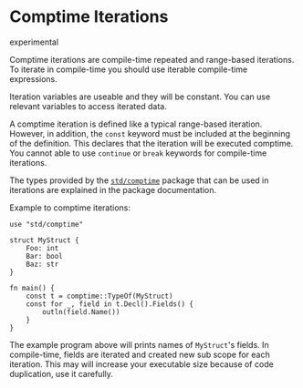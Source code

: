 # Comptime Iterations

<div class="warning-badge">experimental</div>

Comptime iterations are compile-time repeated and range-based iterations. To iterate in compile-time you should use iterable compile-time expressions. 

Iteration variables are useable and they will be constant. You can use relevant variables to access iterated data.

A comptime iteration is defined like a typical range-based iteration. However, in addition, the `const` keyword must be included at the beginning of the definition. This declares that the iteration will be executed comptime. You cannot able to use `continue` or `break` keywords for compile-time iterations.

The types provided by the [`std/comptime`](/std/comptime) package that can be used in iterations are explained in the package documentation.

Example to comptime iterations:
```jule
use "std/comptime"

struct MyStruct {
    Foo: int
    Bar: bool
    Baz: str
}

fn main() {
    const t = comptime::TypeOf(MyStruct)
    const for _, field in t.Decl().Fields() {
        outln(field.Name())
    }
}
```

The example program above will prints names of `MyStruct`'s fields. In compile-time, fields are iterated and created new sub scope for each iteration. This may will increase your executable size because of code duplication, use it carefully.